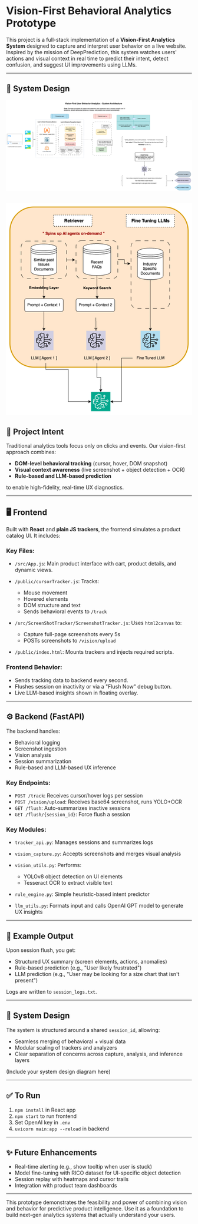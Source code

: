 # Vision-First Behavioral Analytics Prototype

This project is a full-stack implementation of a **Vision-First Analytics System** designed to capture and interpret user behavior on a live website. Inspired by the mission of DeepPrediction, this system watches users' actions and visual context in real time to predict their intent, detect confusion, and suggest UI improvements using LLMs.

---

## 📌 System Design

![alt text](screenshots/DeepPrediction-Page-1.drawio.png)

![alt text](screenshots/DeepPrediction-Page-2.drawio.png)
---

## 📌 Project Intent

Traditional analytics tools focus only on clicks and events. Our vision-first approach combines:

* **DOM-level behavioral tracking** (cursor, hover, DOM snapshot)
* **Visual context awareness** (live screenshot + object detection + OCR)
* **Rule-based and LLM-based prediction**

to enable high-fidelity, real-time UX diagnostics.

---

## 🖥️ Frontend

Built with **React** and **plain JS trackers**, the frontend simulates a product catalog UI. It includes:

### Key Files:

* `/src/App.js`: Main product interface with cart, product details, and dynamic views.
* `/public/cursorTracker.js`: Tracks:

  * Mouse movement
  * Hovered elements
  * DOM structure and text
  * Sends behavioral events to `/track`
* `/src/ScreenShotTracker/ScreenshotTracker.js`: Uses `html2canvas` to:

  * Capture full-page screenshots every 5s
  * POSTs screenshots to `/vision/upload`
* `/public/index.html`: Mounts trackers and injects required scripts.

### Frontend Behavior:

* Sends tracking data to backend every second.
* Flushes session on inactivity or via a "Flush Now" debug button.
* Live LLM-based insights shown in floating overlay.

---

## ⚙️ Backend (FastAPI)

The backend handles:

* Behavioral logging
* Screenshot ingestion
* Vision analysis
* Session summarization
* Rule-based and LLM-based UX inference

### Key Endpoints:

* `POST /track`: Receives cursor/hover logs per session
* `POST /vision/upload`: Receives base64 screenshot, runs YOLO+OCR
* `GET /flush`: Auto-summarizes inactive sessions
* `GET /flush/{session_id}`: Force flush a session

### Key Modules:

* `tracker_api.py`: Manages sessions and summarizes logs
* `vision_capture.py`: Accepts screenshots and merges visual analysis
* `vision_utils.py`: Performs:

  * YOLOv8 object detection on UI elements
  * Tesseract OCR to extract visible text
* `rule_engine.py`: Simple heuristic-based intent predictor
* `llm_utils.py`: Formats input and calls OpenAI GPT model to generate UX insights

---

## 🧠 Example Output

Upon session flush, you get:

* Structured UX summary (screen elements, actions, anomalies)
* Rule-based prediction (e.g., "User likely frustrated")
* LLM prediction (e.g., "User may be looking for a size chart that isn't present")

Logs are written to `session_logs.txt`.

---

## 🧱 System Design

The system is structured around a shared `session_id`, allowing:

* Seamless merging of behavioral + visual data
* Modular scaling of trackers and analyzers
* Clear separation of concerns across capture, analysis, and inference layers

(Include your system design diagram here)

---

## ✅ To Run

1. `npm install` in React app
2. `npm start` to run frontend
3. Set OpenAI key in `.env`
4. `uvicorn main:app --reload` in backend

---

## ✨ Future Enhancements

* Real-time alerting (e.g., show tooltip when user is stuck)
* Model fine-tuning with RICO dataset for UI-specific object detection
* Session replay with heatmaps and cursor trails
* Integration with product team dashboards

---

This prototype demonstrates the feasibility and power of combining vision and behavior for predictive product intelligence. Use it as a foundation to build next-gen analytics systems that actually understand your users.
